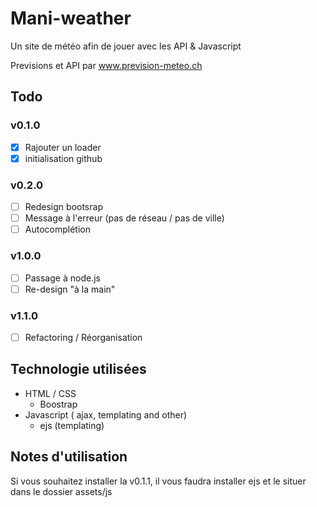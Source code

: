 # Mani-weather

Un site de météo afin de jouer avec les API & Javascript

Previsions et API par www.prevision-meteo.ch

## Todo

### v0.1.0

- [x] Rajouter un loader
- [x] initialisation github

### v0.2.0

- [ ] Redesign bootsrap
- [ ] Message à l'erreur (pas de réseau / pas de ville)
- [ ] Autocomplétion

### v1.0.0

- [ ] Passage à node.js
- [ ] Re-design "à la main"

### v1.1.0

- [ ] Refactoring / Réorganisation


## Technologie utilisées

- HTML / CSS
  - Boostrap
- Javascript ( ajax, templating and other)
  - ejs (templating)

## Notes d'utilisation

Si vous souhaitez installer la v0.1.1, il vous faudra installer ejs et le situer dans le dossier assets/js